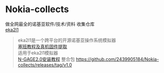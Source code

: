 # Nokia-collects
做全网最全的诺基亚软件/技术/资料 收集仓库 \
[eka2l1](https://github.com/EKA2L1/EKA2L1)
> eka2l1是一个跨平台的开源诺基亚操作系统模拟器 \
[塞班教程及真机固件提取](https://www.bilibili.com/read/cv12672127?from=search&spm_id_from=333.337.0.0) \
> 适用于eka2l1模拟器 \
[N-GAGE2.0安装教程](https://www.dospy.wang/thread-6646-1-1.html)
> 整合包 https://github.com/2439905184/Nokia-collects/releases/tag/v1.0